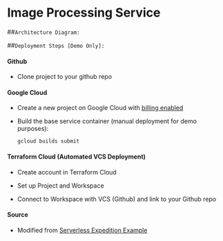 # Image Processing Service

##`Architecture Diagram:`

##`Deployment Steps [Demo Only]:`

#### Github

-   Clone project to your github repo

#### Google Cloud

-   Create a new project on Google Cloud with [billing enabled](https://cloud.google.com/billing/docs/how-to/modify-project)

-   Build the base service container (manual deployment for demo purposes):

    ```
    gcloud builds submit
    ```

#### Terraform Cloud (Automated VCS Deployment)

-   Create account in Terraform Cloud

-   Set up Project and Workspace

-   Connect to Workspace with VCS (Github) and link to your Github repo

#### Source

-   Modified from [Serverless Expedition Example](https://github.com/GoogleCloudPlatform/serverless-expeditions/tree/main/terraform-serverless)
